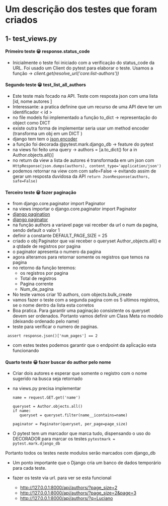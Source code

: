 # Um descrição dos testes que foram criados

## 1- test_views.py

#### Primeiro teste  😀 response.status_code

   - Inicialmente o teste foi iniciado com a verificação do status_code da URL.
   Foi usado um Client do pytest para elaborar o teste. Usamos a função -> *client.get(resolve_url('core:list-authors'))* 


#### Segundo teste 😀 test_list_all_authors 
   - Este teste mais focado na API. Teste com resposta json com uma lista [id, nome autores ]
   - Interessante: a pratica definine que um recurso de uma API deve ter um identificador < id > 
   - no file models foi implementado a função to_dict -> representação do object como DICT
   - existe outra forma de implementar seria usar um method encoder (transforma um obj em um DICT )
   - django tem tem o [json encoder](https://docs.djangoproject.com/en/4.1/topics/serialization/)
   - a função foi decorada @pytest.mark.django_db -> feature do pytest
   - na views foi feito uma query -> authors = [a.to_dict() for a in Author.objects.all()]
   - no return da view a lista de autores é  transformada em um json com  
      ```HttpResponse(json.dumps(authors), content_type='application/json')```
   - podemos retornar na view com com safe=False -> evitando assim de gerar um resposta duvidosa da API
      ```return JsonResponse(authors, safe=False)```

#### Terceiro teste 😀 fazer paginação
   - from django.core.paginator import Paginator
   - na views importar o django.core.paginator import Paginator
   - [django pagination](https://simpleisbetterthancomplex.com/tutorial/2016/08/03/how-to-paginate-with-django.html) 
   - [django paginator](https://docs.djangoproject.com/en/4.0/ref/paginator/)
   - na função authors a variavel page vai receber da url o num da pagina, sendo default o valor 1
   - definir a constante DEFAULT_PAGE_SIZE = 25
   - criado o obj Paginator que vai receber o queryset Author_objects.all() e a qtdade de registros por pagina
   - o paginator apresenta o numero da pagina
   - agora alteramos para retornar somente os registros que temos na pagina
   - no retorno da função teremos:
      - os registros por pagina
      - Total  de registros
      - Pagina corrente
      - Num_de_pagina
   - No teste vamos criar 10 authors, com objects.bulk_create
   - vamos fazer o teste com a segunda pagina com os 5 ultimos registros, se o nome dentro da lista esta corretos
   - Boa pratica. Para garantir uma paginação consistente os queryset devem ser ordenados. Portanto vamos definir um Class Meta no modelo (deixando ordenado pelo name)
   - teste para  verificar o numero de paginas.
   
   ```  assert response.json()['num_pages'] == 2 ```

   - com estes testes podemos garantir que o endpoint da apĺicação esta funcionando


#### Quarto teste 😀 fazer buscar do author pelo nome

   - Criar dois autores e esperar que somente o registro com o nome sugerido na busca seja retornado
   - na views.py precisa implementar

         name = request.GET.get('name')

         queryset = Author.objects.all()
         if name:
            queryset = queryset.filter(name__icontains=name)

         paginator = Paginator(queryset, per_page=page_size)

   - O pytest tem um marcador que marca tudo, dispensando o uso do    
   DECORADOR para marcar os testes
     ``` pytestmark = pytest.mark.django_db ```

   Portanto todos os testes neste modulos serão marcados com django_db

   - Um ponto importante que o Django cria um banco de dados temporário para cada teste.

   - fazer os teste via url. para ver se esta funcional
     - http://127.0.0.1:8000/api/authors/?page_size=2
     - http://127.0.0.1:8000/api/authors/?page_size=2&page=3
     - http://127.0.0.1:8000/api/authors/?q=Luciano